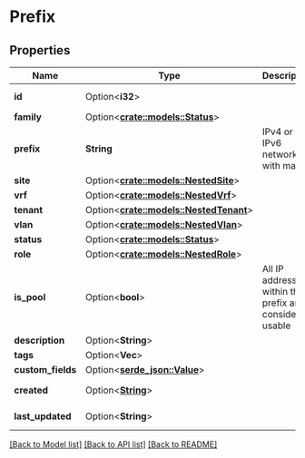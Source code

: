 # Prefix

## Properties

Name | Type | Description | Notes
------------ | ------------- | ------------- | -------------
**id** | Option<**i32**> |  | [optional][readonly]
**family** | Option<[**crate::models::Status**](Status.md)> |  | [optional]
**prefix** | **String** | IPv4 or IPv6 network with mask | 
**site** | Option<[**crate::models::NestedSite**](NestedSite.md)> |  | [optional]
**vrf** | Option<[**crate::models::NestedVrf**](NestedVRF.md)> |  | [optional]
**tenant** | Option<[**crate::models::NestedTenant**](NestedTenant.md)> |  | [optional]
**vlan** | Option<[**crate::models::NestedVlan**](NestedVLAN.md)> |  | [optional]
**status** | Option<[**crate::models::Status**](Status.md)> |  | [optional]
**role** | Option<[**crate::models::NestedRole**](NestedRole.md)> |  | [optional]
**is_pool** | Option<**bool**> | All IP addresses within this prefix are considered usable | [optional]
**description** | Option<**String**> |  | [optional]
**tags** | Option<**Vec<String>**> |  | [optional]
**custom_fields** | Option<[**serde_json::Value**](.md)> |  | [optional]
**created** | Option<[**String**](string.md)> |  | [optional][readonly]
**last_updated** | Option<**String**> |  | [optional][readonly]

[[Back to Model list]](../README.md#documentation-for-models) [[Back to API list]](../README.md#documentation-for-api-endpoints) [[Back to README]](../README.md)


